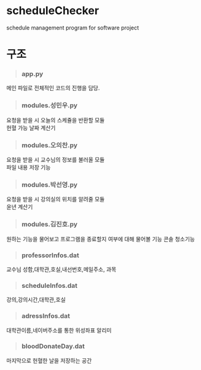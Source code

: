 # scheduleChecker
schedule management program for software project


구조
========
> ### app.py  
메인 파일로 전체적인 코드의 진행을 담당.

> ### modules.성민우.py
요청을 받을 시 오늘의 스케쥴을 반환할 모듈  
헌혈 가능 날짜 계산기 

> ### modules.오의찬.py
요청을 받을 시 교수님의 정보를 불러올 모듈  
파일 내용 저장 기능  

> ### modules.박선영.py
요청을 받을 시 강의실의 위치를 알려줄 모듈     
윤년 계산기  

> ### modules.김진호.py
원하는 기능을 물어보고 프로그램을 종료할지 여부에 대해 물어볼 기능
콘솔 청소기능

> ### professorInfos.dat
교수님 성함,대학관,호실,내선번호,메일주소, 과목

> ### scheduleInfos.dat
강의,강의시간,대학관,호실

> ### adressInfos.dat
대학관이름,네이버주소를 통한 위성좌표 알리미

> ### bloodDonateDay.dat  
마지막으로 헌혈한 날을 저장하는 공간